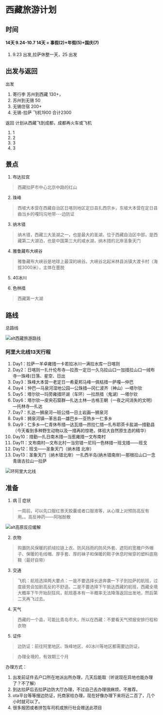 # 西藏旅游计划

## 时间

#### 14天 9.24-10.7 14天 = 事假(2)+年假(5)+国庆(7)

01. 9.23 出发,拉萨休整一天，25 出发

## 出发与返回

出发
01.  寄行李 苏州到西藏 130+，
02.  苏州到无锡 50
03.  无锡住宿 200+
04.  无锡-拉萨  飞机1900
   合计2300

返回
计划从西藏飞到成都，成都再火车或飞机

01. 1
02. 2
03. 3
04. 3  

## 景点

01.  布达拉宫

> 西藏拉萨市中心北京中路的红山

02. 珠峰

> 西坡大本营在西藏自治区日喀则地区定日县扎西宗乡，东坡大本营在定日县曲当乡的嘎玛沟地带---边防证

03. 纳木错

> 纳木错，西藏三大圣湖之一，也是最大的圣湖，位于西藏自治区中部，是西藏第二大湖泊，也是中国第三大的咸水湖，纳木措的北岸圣象天门

04. 雅鲁藏布大峡谷

> 雅鲁藏布大峡谷是地球上最深的峡谷。大峡谷北起米林县派镇大渡卡村（海拔3000米），主体在墨脱

05. 40冰川

06. 色林措

> 西藏第一大湖

## 路线

 
 总路线
 

![alt西藏旅游路线](../../images/西藏旅游路线.jpg)

### 阿里大北线13天行程

01. Day1：拉萨一羊卓雍措一卡若拉冰川一满拉水库一日喀则
02. Day2：日喀则一扎什伦布寺—拉孜一定日一久乌拉山口一加措拉山口一绒布寺一珠峰(日落、星空、日出
03. Day3：珠峰大本营一老定日一希夏邦马峰一佩枯措一萨嘎—仲巴
04. Day4：仲巴—马泉河湿地公园—公珠措—冈仁波齐（神山）—塔尔钦
05. Day5：塔尔钦—玛旁雍措环湖（车环）—拉昂措（鬼湖）—塔尔钦
06. Day6：塔尔钦—皮央石窟群—扎达土林—古格王朝（一夜之间消失的文明）—托林寺—扎达
07. Day7：扎达—狮泉河—班公措—日土岩画—狮泉河
08. Day8：狮泉河镇—革吉县—雄巴乡—亚热乡一仁多乡
09. Day9：仁多乡—仁青休布措—达瓦措—昂拉仁措—扎布耶茶卡盐湖—措勤县（今天看到多种野生动物以及一措再的惊艳，体验大自然原生态的精华）
10. Day10：措勤—扎日南木措—当惹雍措一文布南村
11. Day11：文布南村—文布北村一当穷错一尼玛一色林措一班戈措——班戈
12. Day12：班戈——圣象天门（纳木措 北岸）
13. Day13：圣象天门（纳木错北岸）一扎西半岛(纳木错南岸)—那根拉山口一念青唐古拉山一拉萨

![环阿里大北线](../../images/环阿里大北线.gif)

## 准备

01. 病 || 症状 

> 一周前，可以先口服红景天胶囊或者口服液等，从心理上对预防高反有用。。高反神药——阿咖酚散

![alt高原反应缓解](../../images/进藏缓解高原反应.jpg)

02. 衣物

> 购置防风保暖的抓绒拉链上衣、防风挡雨的防风外套、遮阳的宽檐户外帽子、保暖的毛线帽、厚手套、厚的袜子和保暖的鞋子休息时候穿的塑料底拖鞋（最好自带）

03. 交通

> 飞机：航班选择两大要点：一是不要选择长途奔袭一下子到拉萨的航班，过度疲劳会加剧高反的不舒适。二是不要选择下午抵达西藏的航班，西藏全境大概率下午开始刮狂风，航班基本有一半概率无法降落返回出发地，然后第二天再飞过去。

04. 天气

> 西藏的一个县，可能比青岛市大，所以在西藏：不要看天气预报安排行程和衣物

05. 证件

> 边防证：前往阿里地区、珠峰地区、40冰川等地区都需要边防证，

> 办理全境的，有效期三个月

办理方式：
01.  出发前证件去户口所在地派出所办理，几天后能取（听说现在异地也能办理了？不了解）
02.  到达拉萨后去拉萨边防大厅办理，不过自己去办理很麻烦，不推荐。
03.  ota平台等等搜边防证，托商家给办理，现在好像办理下来将近二百了，几个小时就可以了。
04.  很多报团或者拼包车司机或旅行社会赠送此项目

